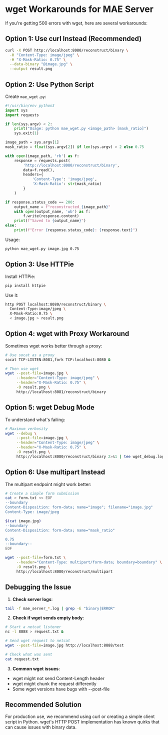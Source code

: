 # wget Workarounds for MAE Server

If you're getting 500 errors with wget, here are several workarounds:

## Option 1: Use curl Instead (Recommended)

```bash
curl -X POST http://localhost:8080/reconstruct/binary \
  -H "Content-Type: image/jpeg" \
  -H "X-Mask-Ratio: 0.75" \
  --data-binary "@image.jpg" \
  --output result.png
```

## Option 2: Use Python Script

Create `mae_wget.py`:
```python
#!/usr/bin/env python3
import sys
import requests

if len(sys.argv) < 2:
    print("Usage: python mae_wget.py <image_path> [mask_ratio]")
    sys.exit(1)

image_path = sys.argv[1]
mask_ratio = float(sys.argv[2]) if len(sys.argv) > 2 else 0.75

with open(image_path, 'rb') as f:
    response = requests.post(
        'http://localhost:8080/reconstruct/binary',
        data=f.read(),
        headers={
            'Content-Type': 'image/jpeg',
            'X-Mask-Ratio': str(mask_ratio)
        }
    )

if response.status_code == 200:
    output_name = f"reconstructed_{image_path}"
    with open(output_name, 'wb') as f:
        f.write(response.content)
    print(f"Saved to {output_name}")
else:
    print(f"Error {response.status_code}: {response.text}")
```

Usage:
```bash
python mae_wget.py image.jpg 0.75
```

## Option 3: Use HTTPie

Install HTTPie:
```bash
pip install httpie
```

Use it:
```bash
http POST localhost:8080/reconstruct/binary \
  Content-Type:image/jpeg \
  X-Mask-Ratio:0.75 \
  < image.jpg > result.png
```

## Option 4: wget with Proxy Workaround

Sometimes wget works better through a proxy:
```bash
# Use socat as a proxy
socat TCP-LISTEN:8081,fork TCP:localhost:8080 &

# Then use wget
wget --post-file=image.jpg \
     --header="Content-Type: image/jpeg" \
     --header="X-Mask-Ratio: 0.75" \
     -O result.png \
     http://localhost:8081/reconstruct/binary
```

## Option 5: wget Debug Mode

To understand what's failing:
```bash
# Maximum verbosity
wget --debug \
     --post-file=image.jpg \
     --header="Content-Type: image/jpeg" \
     --header="X-Mask-Ratio: 0.75" \
     -O result.png \
     http://localhost:8080/reconstruct/binary 2>&1 | tee wget_debug.log
```

## Option 6: Use multipart Instead

The multipart endpoint might work better:
```bash
# Create a simple form submission
cat > form.txt << EOF
--boundary
Content-Disposition: form-data; name="image"; filename="image.jpg"
Content-Type: image/jpeg

$(cat image.jpg)
--boundary
Content-Disposition: form-data; name="mask_ratio"

0.75
--boundary--
EOF

wget --post-file=form.txt \
     --header="Content-Type: multipart/form-data; boundary=boundary" \
     -O result.png \
     http://localhost:8080/reconstruct/multipart
```

## Debugging the Issue

1. **Check server logs**:
```bash
tail -f mae_server_*.log | grep -E "binary|ERROR"
```

2. **Check if wget sends empty body**:
```bash
# Start a netcat listener
nc -l 8888 > request.txt &

# Send wget request to netcat
wget --post-file=image.jpg http://localhost:8888/test

# Check what was sent
cat request.txt
```

3. **Common wget issues**:
- wget might not send Content-Length header
- wget might chunk the request differently
- Some wget versions have bugs with --post-file

## Recommended Solution

For production use, we recommend using curl or creating a simple client script in Python. wget's HTTP POST implementation has known quirks that can cause issues with binary data.